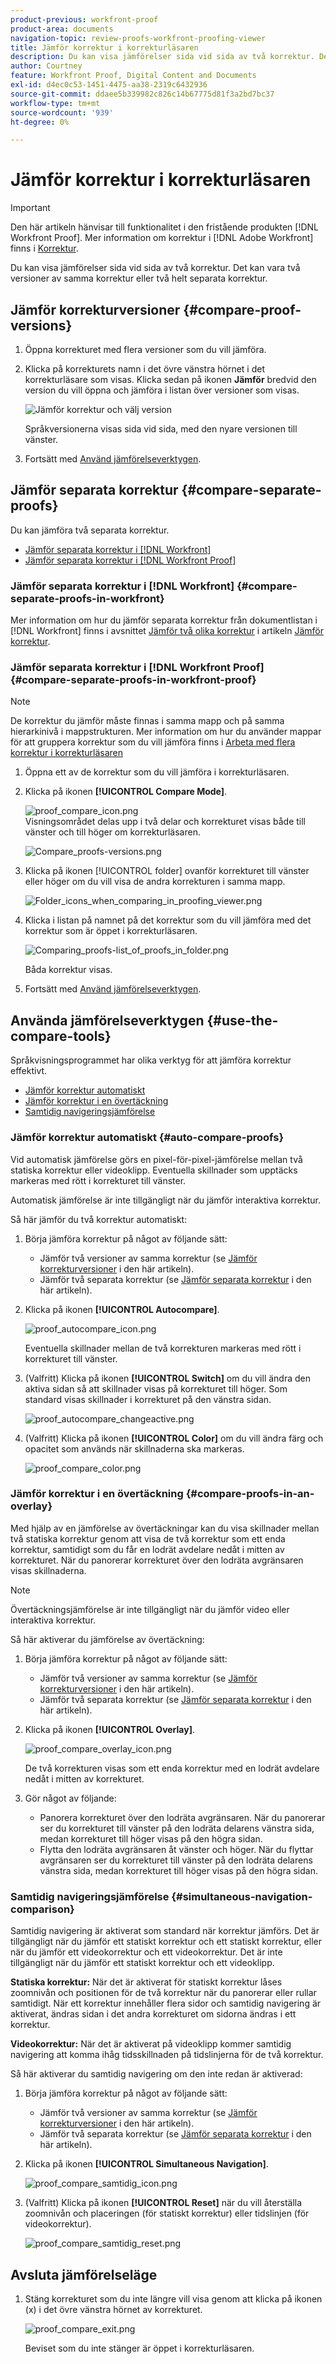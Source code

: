 ```yaml
---
product-previous: workfront-proof
product-area: documents
navigation-topic: review-proofs-workfront-proofing-viewer
title: Jämför korrektur i korrekturläsaren
description: Du kan visa jämförelser sida vid sida av två korrektur. Det kan vara två versioner av samma korrektur eller två helt separata korrektur.
author: Courtney
feature: Workfront Proof, Digital Content and Documents
exl-id: d4ec0c53-1451-4475-aa38-2319c6432936
source-git-commit: ddaee5b339982c826c14b67775d81f3a2bd7bc37
workflow-type: tm+mt
source-wordcount: '939'
ht-degree: 0%

---
```


# Jämför korrektur i korrekturläsaren

>[!IMPORTANT]
>
>Den här artikeln hänvisar till funktionalitet i den fristående produkten [!DNL Workfront Proof]. Mer information om korrektur i [!DNL Adobe Workfront] finns i [Korrektur](../../../review-and-approve-work/proofing/proofing.md).

Du kan visa jämförelser sida vid sida av två korrektur. Det kan vara två versioner av samma korrektur eller två helt separata korrektur.

## Jämför korrekturversioner {#compare-proof-versions}

1. Öppna korrekturet med flera versioner som du vill jämföra.
1. Klicka på korrekturets namn i det övre vänstra hörnet i det korrekturläsare som visas. Klicka sedan på ikonen **Jämför** bredvid den version du vill öppna och jämföra i listan över versioner som visas.

   ![Jämför korrektur och välj version](assets/compare-proofs-choose-version-350x115.jpg)

   Språkversionerna visas sida vid sida, med den nyare versionen till vänster.

   <!--
   <p class="preview" data-mc-conditions="QuicksilverOrClassic.Draft mode">Separate breadcrumbs above each proof allow you to view and go to the work item associated with the proof:</p>
   -->

   <!--
   <p class="preview" data-mc-conditions="QuicksilverOrClassic.Draft mode"> <img src="assets/compare-proofs-breadcrumbs-350x148.jpg" style="width: 350;height: 148;"> </p>
   -->

1. Fortsätt med [Använd jämförelseverktygen](#use-the-compare-tools).

## Jämför separata korrektur {#compare-separate-proofs}

Du kan jämföra två separata korrektur.

* [Jämför separata korrektur i  [!DNL Workfront]](#compare-separate-proofs-in-workfront)
* [Jämför separata korrektur i  [!DNL Workfront Proof]](#compare-separate-proofs-in-workfront-proof)

### Jämför separata korrektur i [!DNL Workfront] {#compare-separate-proofs-in-workfront}

Mer information om hur du jämför separata korrektur från dokumentlistan i [!DNL Workfront] finns i avsnittet [Jämför två olika korrektur](../../../review-and-approve-work/proofing/reviewing-proofs-within-workfront/review-a-proof/compare-proofs.md#comparing-two-proofs-from-a-document-list) i artikeln [Jämför korrektur](../../../review-and-approve-work/proofing/reviewing-proofs-within-workfront/review-a-proof/compare-proofs.md).

### Jämför separata korrektur i [!DNL Workfront Proof] {#compare-separate-proofs-in-workfront-proof}

>[!NOTE]
>
>De korrektur du jämför måste finnas i samma mapp och på samma hierarkinivå i mappstrukturen. Mer information om hur du använder mappar för att gruppera korrektur som du vill jämföra finns i [Arbeta med flera korrektur i korrekturläsaren](../../../workfront-proof/wp-work-proofsfiles/review-proofs-wpv/work-with-multiple-proofs.md)

1. Öppna ett av de korrektur som du vill jämföra i korrekturläsaren.
1. Klicka på ikonen **[!UICONTROL Compare Mode]**.

   ![proof_compare_icon.png](assets/proof-compare-icon.png)\
   Visningsområdet delas upp i två delar och korrekturet visas både till vänster och till höger om korrekturläsaren.

   ![Compare_proofs-versions.png](assets/compare-proofs-versions-350x180.png)

1. Klicka på ikonen [!UICONTROL folder] ovanför korrekturet till vänster eller höger om du vill visa de andra korrekturen i samma mapp.

   ![Folder_icons_when_comparing_in_proofing_viewer.png](assets/folder-icons-when-comparing-in-proofing-viewer-350x121.png)

1. Klicka i listan på namnet på det korrektur som du vill jämföra med det korrektur som är öppet i korrekturläsaren.

   ![Comparing_proofs-list_of_proofs_in_folder.png](assets/comparing-proofs-list-of-proofs-in-folder-350x89.png)

   Båda korrektur visas.

1. Fortsätt med [Använd jämförelseverktygen](#use-the-compare-tools).

## Använda jämförelseverktygen {#use-the-compare-tools}

Språkvisningsprogrammet har olika verktyg för att jämföra korrektur effektivt.

* [Jämför korrektur automatiskt](#auto-compare-proofs)
* [Jämför korrektur i en övertäckning](#compare-proofs-in-an-overlay)
* [Samtidig navigeringsjämförelse](#simultaneous-navigation-comparison)

### Jämför korrektur automatiskt {#auto-compare-proofs}

Vid automatisk jämförelse görs en pixel-för-pixel-jämförelse mellan två statiska korrektur eller videoklipp. Eventuella skillnader som upptäcks markeras med rött i korrekturet till vänster.

Automatisk jämförelse är inte tillgängligt när du jämför interaktiva korrektur.

Så här jämför du två korrektur automatiskt:

1. Börja jämföra korrektur på något av följande sätt:

   * Jämför två versioner av samma korrektur (se [Jämför korrekturversioner](#compare-proof-versions) i den här artikeln).
   * Jämför två separata korrektur (se [Jämför separata korrektur](#compare-separate-proofs) i den här artikeln).

1. Klicka på ikonen **[!UICONTROL Autocompare]**.

   ![proof_autocompare_icon.png](assets/proof-autocompare-icon-31x32.png)

   Eventuella skillnader mellan de två korrekturen markeras med rött i korrekturet till vänster.

1. (Valfritt) Klicka på ikonen **[!UICONTROL Switch]** om du vill ändra den aktiva sidan så att skillnader visas på korrekturet till höger. Som standard visas skillnader i korrekturet på den vänstra sidan.

   ![proof_autocompare_changeactive.png](assets/proof-autocompare-changeactive.png)

1. (Valfritt) Klicka på ikonen **[!UICONTROL Color]** om du vill ändra färg och opacitet som används när skillnaderna ska markeras.

   ![proof_compare_color.png](assets/proof-compare-color.png)

### Jämför korrektur i en övertäckning {#compare-proofs-in-an-overlay}

Med hjälp av en jämförelse av övertäckningar kan du visa skillnader mellan två statiska korrektur genom att visa de två korrektur som ett enda korrektur, samtidigt som du får en lodrät avdelare nedåt i mitten av korrekturet. När du panorerar korrekturet över den lodräta avgränsaren visas skillnaderna.

>[!NOTE]
>
>Övertäckningsjämförelse är inte tillgängligt när du jämför video eller interaktiva korrektur.

Så här aktiverar du jämförelse av övertäckning:

1. Börja jämföra korrektur på något av följande sätt:

   * Jämför två versioner av samma korrektur (se [Jämför korrekturversioner](#compare-proof-versions) i den här artikeln).
   * Jämför två separata korrektur (se [Jämför separata korrektur](#compare-separate-proofs) i den här artikeln).

1. Klicka på ikonen **[!UICONTROL Overlay]**.

   ![proof_compare_overlay_icon.png](assets/proof-compare-overlay-icon.png)

   De två korrekturen visas som ett enda korrektur med en lodrät avdelare nedåt i mitten av korrekturet.

1. Gör något av följande:

   * Panorera korrekturet över den lodräta avgränsaren. När du panorerar ser du korrekturet till vänster på den lodräta delarens vänstra sida, medan korrekturet till höger visas på den högra sidan.
   * Flytta den lodräta avgränsaren åt vänster och höger. När du flyttar avgränsaren ser du korrekturet till vänster på den lodräta delarens vänstra sida, medan korrekturet till höger visas på den högra sidan.

### Samtidig navigeringsjämförelse {#simultaneous-navigation-comparison}

Samtidig navigering är aktiverat som standard när korrektur jämförs. Det är tillgängligt när du jämför ett statiskt korrektur och ett statiskt korrektur, eller när du jämför ett videokorrektur och ett videokorrektur. Det är inte tillgängligt när du jämför ett statiskt korrektur och ett videoklipp.

**Statiska korrektur:** När det är aktiverat för statiskt korrektur låses zoomnivån och positionen för de två korrektur när du panorerar eller rullar samtidigt. När ett korrektur innehåller flera sidor och samtidig navigering är aktiverat, ändras sidan i det andra korrekturet om sidorna ändras i ett korrektur.

**Videokorrektur:** När det är aktiverat på videoklipp kommer samtidig navigering att komma ihåg tidsskillnaden på tidslinjerna för de två korrektur.

Så här aktiverar du samtidig navigering om den inte redan är aktiverad:

1. Börja jämföra korrektur på något av följande sätt:

   * Jämför två versioner av samma korrektur (se [Jämför korrekturversioner](#compare-proof-versions) i den här artikeln).
   * Jämför två separata korrektur (se [Jämför separata korrektur](#compare-separate-proofs) i den här artikeln).

1. Klicka på ikonen **[!UICONTROL Simultaneous Navigation]**.

   ![proof_compare_samtidig_icon.png](assets/proof-compare-simultaneous-icon.png)

1. (Valfritt) Klicka på ikonen **[!UICONTROL Reset]** när du vill återställa zoomnivån och placeringen (för statiskt korrektur) eller tidslinjen (för videokorrektur).

   ![proof_compare_samtidig_reset.png](assets/proof-compare-simultaneous-reset.png)

## Avsluta jämförelseläge

1. Stäng korrekturet som du inte längre vill visa genom att klicka på ikonen (x) i det övre vänstra hörnet av korrekturet.

   ![proof_compare_exit.png](assets/proof-compare-exit-350x163.png)

   Beviset som du inte stänger är öppet i korrekturläsaren.
